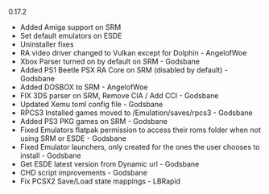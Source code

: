 0.17.2

- Added Amiga support on SRM
- Set default emulators on ESDE
- Uninstaller fixes
- RA video driver changed to Vulkan except for Dolphin - AngelofWoe
- Xbox Parser turned on by default on SRM - Godsbane
- Added PS1 Beetle PSX RA Core on SRM (disabled by default) - Godsbane
- Added DOSBOX to SRM - AngelofWoe
- FIX 3DS parser on SRM, Remove CIA / Add CCI - Godsbane
- Updated Xemu toml config file - Godsbane
- RPCS3 Installed games moved to /Emulation/saves/rpcs3 - Godsbane
- Added PS3 PKG games on SRM - Godsbane
- Fixed Emulators flatpak permission to access their roms folder when not using SRM or ESDE - Godsbane
- Fixed Emulator launchers, only created for the ones the user chooses to install - Godsbane
- Get ESDE latest version from Dynamic url - Godsbane
- CHD script improvements - Godsbane
- Fix PCSX2 Save/Load state mappings - LBRapid
